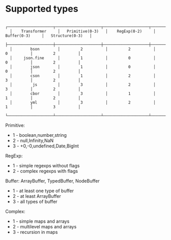 # Supported types

      ┌────────────────────┬────────────────────┬────────────────────┬────────────────────┬────────────────────┐
      │    Transformer     │   Primitive(0-3)   │    RegExp(0-2)     │    Buffer(0-3)     │   Structure(0-3)   │
      ├────────────────────┼────────────────────┼────────────────────┼────────────────────┼────────────────────┤
      │        bson        │         2          │         2          │         0          │         2          │
      │     json.fine      │         1          │         0          │         0          │         2          │
      │        json        │         1          │         0          │         0          │         2          │
      │        cson        │         1          │         2          │         3          │         2          │
      │         js         │         3          │         2          │         3          │         2          │
      │        cbor        │         3          │         1          │         1          │         2          │
      │        yml         │         3          │         2          │         1          │         3          │
      └────────────────────┴────────────────────┴────────────────────┴────────────────────┴────────────────────┘

Primitive:
*   1 - boolean,number,string
*   2 - null,Infinity,NaN
*   3 - +0,-0,undefined,Date,BigInt

RegExp:
*   1 - simple regexps without flags
*   2 - complex regexps with flags

Buffer: ArrayBuffer, TypedBuffer, NodeBuffer
*   1 - at least one type of buffer
*   2 - at least ArrayBuffer
*   3 - all types of buffer

Complex:
*   1 - simple maps and arrays
*   2 - multilevel maps and arrays
*   3 - recursion in maps
